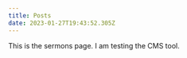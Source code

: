 ```yaml
---
title: Posts
date: 2023-01-27T19:43:52.305Z
---
```


This is the sermons page. I am testing the CMS tool.
